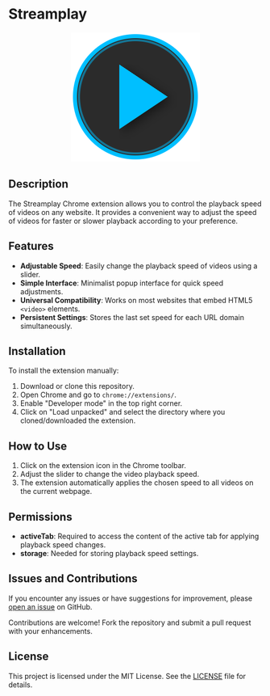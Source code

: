 # Streamplay

<p align="center">
  <img src="icons/icon128.png" alt="Extension Logo" />
</p>

## Description
The Streamplay Chrome extension allows you to control the playback speed of videos on any website. It provides a convenient way to adjust the speed of videos for faster or slower playback according to your preference.

## Features
- **Adjustable Speed**: Easily change the playback speed of videos using a slider.
- **Simple Interface**: Minimalist popup interface for quick speed adjustments.
- **Universal Compatibility**: Works on most websites that embed HTML5 `<video>` elements.
- **Persistent Settings**: Stores the last set speed for each URL domain simultaneously.

## Installation
To install the extension manually:
1. Download or clone this repository.
2. Open Chrome and go to `chrome://extensions/`.
3. Enable "Developer mode" in the top right corner.
4. Click on "Load unpacked" and select the directory where you cloned/downloaded the extension.

## How to Use
1. Click on the extension icon in the Chrome toolbar.
2. Adjust the slider to change the video playback speed.
3. The extension automatically applies the chosen speed to all videos on the current webpage.

## Permissions
- **activeTab**: Required to access the content of the active tab for applying playback speed changes.
- **storage**: Needed for storing playback speed settings.

## Issues and Contributions
If you encounter any issues or have suggestions for improvement, please [open an issue](https://github.com/rk-1203/streamplay/issues) on GitHub.

Contributions are welcome! Fork the repository and submit a pull request with your enhancements.

## License
This project is licensed under the MIT License. See the [LICENSE](LICENSE) file for details.
